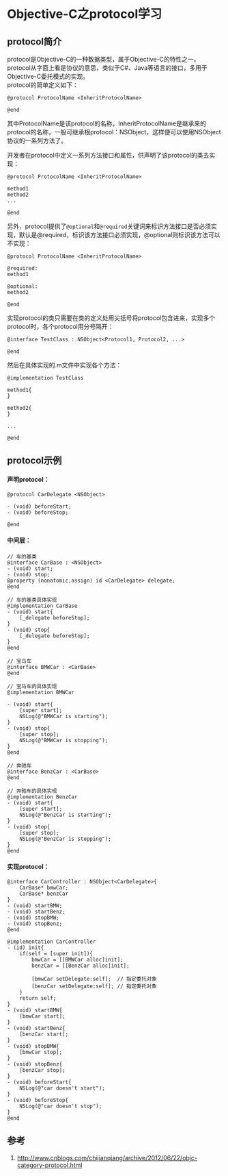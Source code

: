 # Objective-C之protocol学习

## protocol简介

protocol是Objective-C的一种数据类型，属于Objective-C的特性之一。  
protocol从字面上看是协议的意思，类似于C#、Java等语言的接口，多用于Objective-C委托模式的实现。  
protocol的简单定义如下：  

	@protocol ProtocolName <InheritProtocolName>

	@end

其中ProtocolName是该protocol的名称，InheritProtocolName是继承来的protocol的名称，一般可继承根protocol：NSObject，这样便可以使用NSObject协议的一系列方法了。  

开发者在protocol中定义一系列方法接口和属性，供声明了该protocol的类去实现：  

	@protocol ProtocolName <InheritProtocolName>
	
	method1
	method2
	...

	@end

另外，protocol提供了`@optional`和`@required`关键词来标识方法接口是否必须实现，默认是@required，标识该方法接口必须实现，@optional则标识该方法可以不实现：  

	@protocol ProtocolName <InheritProtocolName>

	@required:
	method1
	
	@optional:
	method2

	@end

实现protocol的类只需要在类的定义处用尖括号将protocol包含进来，实现多个protocol时，各个protocol用分号隔开：  

	@interface TestClass : NSObject<Protocol1, Protocol2, ...>

	@end

然后在具体实现的.m文件中实现各个方法：  

	@implementation TestClass
	
	method1{
	}

	method2{
	}

	...

	@end

## protocol示例

#### 声明protocol：  

	@protocol CarDelegate <NSObject>
	
	- (void) beforeStart;
	- (void) beforeStop;

	@end

#### 中间层：  

	// 车的基类
	@interface CarBase : <NSObject>
	- (void) start;
	- (void) stop;
	@property (nonatomic,assign) id <CarDelegate> delegate;
	@end

	// 车的基类具体实现
	@implementation CarBase
	- (void) start{
		[_delegate beforeStop];
	}
	- (void) stop{
		[_delegate beforeStop];
	}
	@end
	
	// 宝马车
	@interface BMWCar : <CarBase>
	@end
	
	// 宝马车的具体实现
	@implementation BMWCar
	
	- (void) start{
		[super start];
		NSLog(@"BMWCar is starting");
	}
	- (void) stop{
		[super stop];
		NSLog(@"BMWCar is stopping");
	}
	@end		
	
	// 奔驰车
	@interface BenzCar : <CarBase>
	@end
	
	// 奔驰车的具体实现
	@implementation BenzCar
	- (void) start{
		[super start];
		NSLog(@"BenzCar is starting");
	}
	- (void) stop{
		[super stop];
		NSLog(@"BenzCar is stopping");
	}		
	@end

#### 实现protocol：

	@interface CarController : NSObject<CarDelegate>{
		CarBase* bmwCar;
		CarBase* benzCar
	}
	- (void) startBMW;
	- (void) startBenz;	
	- (void) stopBMW;
	- (void) stopBenz;
	@end

	@implementation CarController
	- (id) init{
		if(self = [super init]){
			bmwCar = [[BMWCar alloc]init];
			benzCar = [[BenzCar alloc]init];

			[bmwCar setDelegate:self];	// 指定委托对象
			[benzCar setDelegate:self];	// 指定委托对象
		}
		return self;
	}	
	- (void) startBMW{
		[bmwCar start];
	}		
	- (void) startBenz{
		[benzCar start];
	}	
	- (void) stopBMW{
		[bmwCar stop];
	}		
	- (void) stopBenz{
		[benzCar stop];
	}	
	- (void) beforeStart{
		NSLog(@"car doesn't start");
	}
	- (void) beforeStop{
		NSLog(@"car doesn't stop");
	}
	@end

## 参考

1. <http://www.cnblogs.com/chijianqiang/archive/2012/06/22/objc-category-protocol.html>